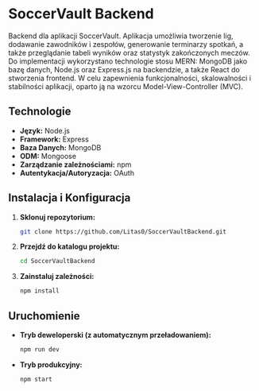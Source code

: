 # SoccerVault Backend

Backend dla aplikacji SoccerVault. Aplikacja umożliwia tworzenie lig, dodawanie zawodników i zespołów, generowanie terminarzy spotkań, a także przeglądanie tabeli wyników oraz statystyk zakończonych meczów. Do implementacji wykorzystano technologie stosu MERN: MongoDB jako bazę danych, Node.js oraz Express.js na backendzie, a także React do stworzenia frontend. W celu zapewnienia funkcjonalności, skalowalności i stabilności aplikacji, oparto ją na wzorcu Model-View-Controller (MVC).

## Technologie

* **Język:** Node.js
* **Framework:** Express
* **Baza Danych:** MongoDB
* **ODM:** Mongoose
* **Zarządzanie zależnościami:** npm
* **Autentykacja/Autoryzacja:** OAuth

## Instalacja i Konfiguracja

1.  **Sklonuj repozytorium:**
    ```bash
    git clone https://github.com/Litas0/SoccerVaultBackend.git
    ```
2.  **Przejdź do katalogu projektu:**
    ```bash
    cd SoccerVaultBackend
    ```
3.  **Zainstaluj zależności:**
    ```bash
    npm install
## Uruchomienie

* **Tryb deweloperski (z automatycznym przeładowaniem):**
    ```bash
    npm run dev
* **Tryb produkcyjny:**
    ```bash
    npm start
    ```
